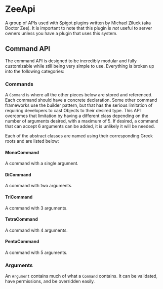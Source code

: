 # ZeeApi

A group of APIs used with Spigot plugins written by Michael Ziluck (aka Doctor
Zee). It is important to note that this plugin is *not* useful to server owners
unless you have a plugin that uses this system.

## Command API
The command API is designed to be incredibly modular and fully customizable
while still being very simple to use. Everything is broken up into the
following categories:

### Commands
A `Command` is where all the other pieces below are stored and referenced. Each
command should have a concrete declaration. Some other command frameworks use
the builder pattern, but that has the serious limitation of requiring
developers to cast Objects to their desired type. This API overcomes that
limitation by having a different class depending on the number of arguments
desired, with a maximum of 5. If desired, a command that can accept 6 arguments
can be added, it is unlikely it will be needed.

Each of the abstract classes are named using their corresponding Greek roots and are listed below:

#### MonoCommand
A command with a single argument.

#### DiCommand
A command with two arguments.

#### TriCommand
A command with 3 arguments.

#### TetraCommand
A command with 4 arguments.

#### PentaCommand
A command with 5 arguments.

### Arguments
An `Argument` contains much of what a `Command` contains. It can be validated,
have permissions, and be overridden easily.